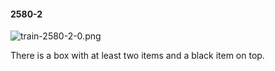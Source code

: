 #### 2580-2
![train-2580-2-0.png](https://github.com/lil-lab/nlvr/raw/master/nlvr/train/images/60/train-2580-2-0.png "train-2580-2-0.png")

There is a box with at least two items and a black item on top.